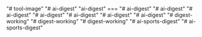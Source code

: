 "# tool-image" 
"# ai-digest" 
"ai-digest" ===
"# ai-digest" 
"# ai-digest" 
"# ai-digest" 
"# ai-digest" 
"# ai-digest" 
"# ai-digest" 
"# ai-digest" 
"# digest-working" 
"# digest-working" 
"# digest-working" 
"# ai-sports-digest" 
"# ai-sports-digest" 
